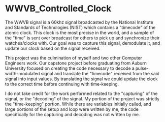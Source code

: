 # WWVB_Controlled_Clock

The WWVB signal is a 60khz signal broadcasted by the National Institute and Standards of Technologies (NIST) which contains a "timecode" of the atomic clock. This clock is the most precise in the world, and a sample of the "time" is sent over broadcast for others to pick up and synchronize their watches/clocks with. Our goal was to capture this signal, demodulate it, and update our clock based on the signal received.

This project was the culmination of myself and two other Computer Engineers work. Our capstone project before graduating from Auburn University focused on creating the code necessary to decode a pulse-width-modulated signal and translate the "timecode" received from the said signal into input values. By translating the signal we could update the clock to the correct time before continuing with time-keeping.

I do not take credit for the work performed related to the "capturing" of the signal, or the "decoding" of the signal. My portion of the project was strictly the "time-keeping" portion. While there are variables initially called, and large portions of the setup and loop were written by me, the code specifically for the capturing and decoding was not written by me.
